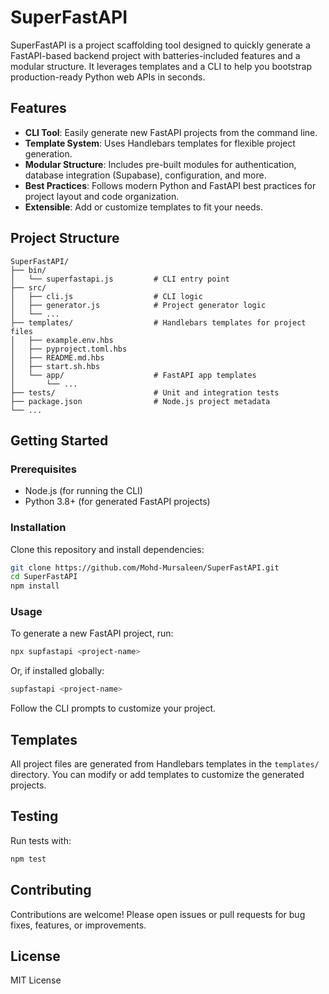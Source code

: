 # SuperFastAPI

SuperFastAPI is a project scaffolding tool designed to quickly generate a FastAPI-based backend project with batteries-included features and a modular structure. It leverages templates and a CLI to help you bootstrap production-ready Python web APIs in seconds.

## Features
- **CLI Tool**: Easily generate new FastAPI projects from the command line.
- **Template System**: Uses Handlebars templates for flexible project generation.
- **Modular Structure**: Includes pre-built modules for authentication, database integration (Supabase), configuration, and more.
- **Best Practices**: Follows modern Python and FastAPI best practices for project layout and code organization.
- **Extensible**: Add or customize templates to fit your needs.

## Project Structure
```
SuperFastAPI/
├── bin/
│   └── superfastapi.js         # CLI entry point
├── src/
│   ├── cli.js                  # CLI logic
│   ├── generator.js            # Project generator logic
│   └── ...
├── templates/                  # Handlebars templates for project files
│   ├── example.env.hbs
│   ├── pyproject.toml.hbs
│   ├── README.md.hbs
│   ├── start.sh.hbs
│   └── app/                    # FastAPI app templates
│       └── ...
├── tests/                      # Unit and integration tests
├── package.json                # Node.js project metadata
└── ...
```

## Getting Started

### Prerequisites
- Node.js (for running the CLI)
- Python 3.8+ (for generated FastAPI projects)

### Installation
Clone this repository and install dependencies:
```bash
git clone https://github.com/Mohd-Mursaleen/SuperFastAPI.git
cd SuperFastAPI
npm install
```

### Usage
To generate a new FastAPI project, run:
```bash
npx supfastapi <project-name>
```
Or, if installed globally:
```bash
supfastapi <project-name>
```
Follow the CLI prompts to customize your project.

## Templates
All project files are generated from Handlebars templates in the `templates/` directory. You can modify or add templates to customize the generated projects.

## Testing
Run tests with:
```bash
npm test
```

## Contributing
Contributions are welcome! Please open issues or pull requests for bug fixes, features, or improvements.

## License
MIT License
